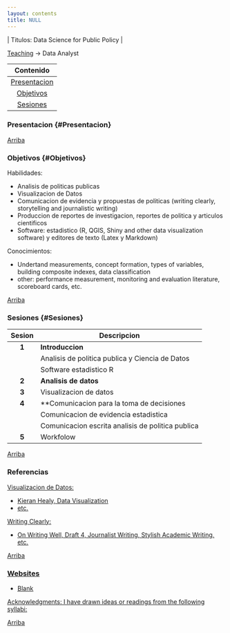 ```yaml
---
layout: contents
title: NULL
---
```


| Titulos: Data Science for Public Policy |

<a name="Contenido"></a>

[Teaching](../teaching.md) &rarr; Data Analyst

| Contenido |
| :---: |
| [Presentacion](#Presentacion) |
| [Objetivos](#Objetivo) |
| [Sesiones](#Sesiones) |


### Presentacion {#Presentacion}


[Arriba](#Contenido)

### Objetivos {#Objetivos}

Habilidades:
- Analisis de politicas publicas
- Visualizacion de Datos
- Comunicacion de evidencia y propuestas de politicas (writing clearly, storytelling and journalistic writing)
- Produccion de reportes de investigacion, reportes de politica y articulos cientificos
- Software: estadistico (R, QGIS, Shiny and other data visualization software) y editores de texto (Latex y Markdown)

Conocimientos:
- Undertand measurements, concept formation, types of variables, building composite indexes, data classification
- other: performance measurement, monitoring and evaluation literature, scoreboard cards, etc.

[Arriba](#Contenido)

### Sesiones {#Sesiones}

| Sesion       | Descripcion  |
|:-------------:|--------------|
| **1**         | **Introduccion** |
|               | Analisis de politica publica y Ciencia de Datos  |
|               | Software estadistico R  |
| **2**         | **Analisis de datos** |
| **3**   | Visualizacion de datos   |
| **4**   | **Comunicacion para la toma de decisiones  |
|         | Comunicacion de evidencia estadistica   |
|         | Comunicacion escrita analisis de politica publica  |
| **5**   | Workfolow   |

[Arriba](#Contenido)

### Referencias

<u>Visualizacion de Datos:<u/>
* Kieran Healy, [Data Visualization](https://www.amazon.com/Data-Visualization-Introduction-Kieran-Healy/dp/0691181624)
* etc.

<u>Writing Clearly:<u/>
* On Writing Well, Draft 4, Journalist Writing, Stylish Academic Writing, etc.

[Arriba](#Contenido)

### Websites
* Blank

<u>Acknowledgments</u>: I have drawn ideas or readings from the following syllabi:

[Arriba](#Contenido)

